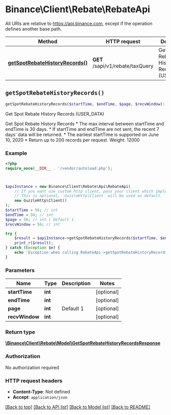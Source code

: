 # Binance\Client\Rebate\RebateApi

All URIs are relative to https://api.binance.com, except if the operation defines another base path.

| Method | HTTP request | Description |
| ------------- | ------------- | ------------- |
| [**getSpotRebateHistoryRecords()**](RebateApi.md#getSpotRebateHistoryRecords) | **GET** /sapi/v1/rebate/taxQuery | Get Spot Rebate History Records (USER_DATA) |


## `getSpotRebateHistoryRecords()`

```php
getSpotRebateHistoryRecords($startTime, $endTime, $page, $recvWindow): \Binance\Client\Rebate\Model\GetSpotRebateHistoryRecordsResponse
```

Get Spot Rebate History Records (USER_DATA)

Get Spot Rebate History Records  * The max interval between startTime and endTime is 30 days. * If startTime and endTime are not sent, the recent 7 days' data will be returned. * The earliest startTime is supported on June 10, 2020 * Return up to 200 records per request.  Weight: 12000

### Example

```php
<?php
require_once(__DIR__ . '/vendor/autoload.php');



$apiInstance = new Binance\Client\Rebate\Api\RebateApi(
    // If you want use custom http client, pass your client which implements `GuzzleHttp\ClientInterface`.
    // This is optional, `GuzzleHttp\Client` will be used as default.
    new GuzzleHttp\Client()
);
$startTime = 56; // int
$endTime = 56; // int
$page = 56; // int | Default 1
$recvWindow = 56; // int

try {
    $result = $apiInstance->getSpotRebateHistoryRecords($startTime, $endTime, $page, $recvWindow);
    print_r($result);
} catch (Exception $e) {
    echo 'Exception when calling RebateApi->getSpotRebateHistoryRecords: ', $e->getMessage(), PHP_EOL;
}
```

### Parameters

| Name | Type | Description  | Notes |
| ------------- | ------------- | ------------- | ------------- |
| **startTime** | **int**|  | [optional] |
| **endTime** | **int**|  | [optional] |
| **page** | **int**| Default 1 | [optional] |
| **recvWindow** | **int**|  | [optional] |

### Return type

[**\Binance\Client\Rebate\Model\GetSpotRebateHistoryRecordsResponse**](../Model/GetSpotRebateHistoryRecordsResponse.md)

### Authorization

No authorization required

### HTTP request headers

- **Content-Type**: Not defined
- **Accept**: `application/json`

[[Back to top]](#) [[Back to API list]](../../README.md#endpoints)
[[Back to Model list]](../../README.md#models)
[[Back to README]](../../README.md)
